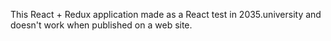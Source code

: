 This React + Redux application made as a React test in 2035.university and doesn't work when published on a web site.
